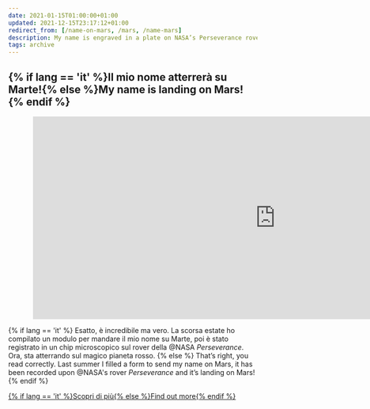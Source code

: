 ```yaml
---
date: 2021-01-15T01:00:00+01:00
updated: 2021-12-15T23:17:12+01:00
redirect_from: [/name-on-mars, /mars, /name-mars]
description: My name is engraved in a plate on NASA’s Perseverance rover which is on Mars
tags: archive
---
```

<style>
	@media only screen and (min-width: 950px) {
		.mars.embed-container {
			margin: 0 10%
		}
	}
</style>
<div class='box' id='mars'>
	<h2 class='title'>{% if lang == 'it' %}Il mio nome atterrerà su Marte!{% else %}My name is landing on Mars!{% endif %}</h2>
	<div class='mars embed-container' style='--video--width: 980;--video--height: 410;'>
		<iframe width='980' height='410' src='https://mars.nasa.gov/layout/embed/send-your-name/mars2020/certificate/?cn=249520420534' frameborder='0'></iframe>
	</div>
	<p>
		{% if lang == 'it' %}
			Esatto, è incredibile ma vero. La scorsa estate ho compilato un modulo per mandare il mio nome su Marte, poi è stato registrato in un chip microscopico sul rover della @NASA <cite>Perseverance</cite>.<br>Ora, sta atterrando sul magico pianeta rosso.
		{% else %}
			That’s right, you read correctly. Last summer I filled a form to send my name on Mars, it has been recorded upon @NASA's rover <cite>Perseverance</cite> and it’s landing on Mars!
		{% endif %}
	</p>
	<div class='flex row'>
		<a class='red written button' href='https://mars.nasa.gov/participate/send-your-name/mars2020/certificate/249520420534'  target='_blank' title='Send your name to Mars - NASA'>{% if lang == 'it' %}Scopri di più{% else %}Find out more{% endif %}</a>
	</div>
</div>